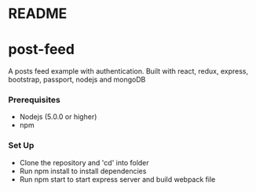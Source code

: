 # README #

# post-feed
A posts feed example with authentication.  Built with react, redux, express, bootstrap, passport, nodejs and mongoDB

### Prerequisites ###
 * Nodejs (5.0.0 or higher)
 * npm

### Set Up ###
* Clone the repository and 'cd' into folder
* Run npm install to install dependencies
* Run npm start to start express server and build webpack file

